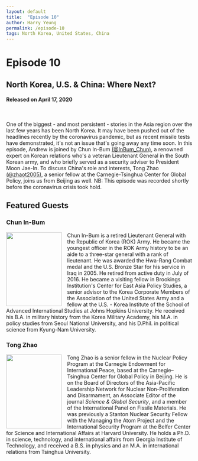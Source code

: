 ```yaml
---
layout: default
title:  "Episode 10"
author: Harry Yeung
permalink: /episode-10
tags: North Korea, United States, China
---
```


# Episode 10
## North Korea, U.S. & China: Where Next?
#### Released on April 17, 2020

<div id="buzzsprout-player-3395473"></div>
<script src="https://www.buzzsprout.com/699187/3395473-north-korea-u-s-china-where-next.js?container_id=buzzsprout-player-3395473&player=small" type="text/javascript" charset="utf-8"></script>
<br>

One of the biggest - and most persistent - stories in the Asia region over the last few years has been North Korea. It may have been pushed out of the headlines recently by the coronavirus pandemic, but as recent missile tests have demonstrated, it's not an issue that's going away any time soon. In this episode, Andrew is joined by Chun In-Bum [(@InBum_Chun)](https://twitter.com/inbum_chun?lang=en), a renowned expert on Korean relations who's a veteran Lieutenant General in the South Korean army, and who briefly served as a security adviser to President Moon Jae-In. To discuss China's role and interests, Tong Zhao [(@zhaot2005)](https://twitter.com/zhaot2005?lang=en), a senior fellow at the Carnegie-Tsinghua Center for Global Policy, joins us from Beijing as well. NB: This episode was recorded shortly before the coronavirus crisis took hold.

## Featured Guests

### Chun In-Bum

<html>
<head>
<style>
img {
  float: left;
}
</style>
</head>
<body>

<p><img src="https://user-images.githubusercontent.com/67763587/89935397-f5ad3c00-dbc6-11ea-976b-c68e72b7a5e2.png"
 style="width:150px;height:200px;margin-right:15px;">
Chun In-Bum is a retired Lieutenant General with the Republic of Korea (ROK) Army. He became the youngest officer in the ROK Army history to be an aide to a three-star general with a rank of lieutenant. He was awarded the Hwa-Rang Combat medal and the U.S. Bronze Star for his service in Iraq in 2005. He retired from active duty in July of 2016. He became a visiting fellow in Brookings Institution's Center for East Asia Policy Studies, a senior advisor to the Korea Corporate Members of the Association of the United States Army and a fellow at the U.S. - Korea Institute of the School of Advanced International Studies at Johns Hopkins University. He received his B.A. in military history from the Korea Military Academy, his M.A. in policy studies from Seoul National University, and his D.Phil. in political science from Kyung-Nam University. </p>

</body>
</html>

### Tong Zhao

<html>
<head>
<style>
img {
  float: left;
}
</style>
</head>
<body>

<p><img src="https://user-images.githubusercontent.com/67763587/89936354-5e48e880-dbc8-11ea-812a-a3f08eb7588e.png"
 style="width:150px;height:200px;margin-right:15px;">
Tong Zhao is a senior fellow in the Nuclear Policy Program at the Carnegie Endowment for International Peace, based at the Carnegie–Tsinghua Center for Global Policy in Beijing. He is on the Board of Directors of the Asia-Pacific Leadership Network for Nuclear Non-Proliferation and Disarmament, an Associate Editor of the journal <i>Science & Global Security</i>, and a member of the International Panel on Fissile Materials. He was previously a Stanton Nuclear Security Fellow with the Managing the Atom Project and the International Security Program at the Belfer Center for Science and International Affairs at Harvard University. He holds a Ph.D. in science, technology, and international affairs from Georgia Institute of Technology, and received a B.S. in physics and an M.A. in international relations from Tsinghua University.</p>

</body>
</html>
